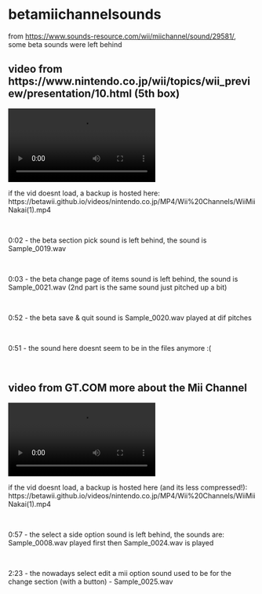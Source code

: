 # betamiichannelsounds
from https://www.sounds-resource.com/wii/miichannel/sound/29581/, some beta sounds were left behind
<br>
<h2>video from https://www.nintendo.co.jp/wii/topics/wii_preview/presentation/10.html (5th box)</h2>
<video src="https://github.com/user-attachments/assets/691d02f0-f9db-4b39-95f7-aae8efd236e4"></video>
<p> if the vid doesnt load, a backup is hosted here: https://betawii.github.io/videos/nintendo.co.jp/MP4/Wii%20Channels/WiiMiiNakai(1).mp4</p>
<br>
<p>0:02 - the beta section pick sound is left behind, the sound is Sample_0019.wav</p>
<br>
<p>0:03 - the beta change page of items sound is left behind, the sound is Sample_0021.wav (2nd part is the same sound just pitched up a bit)</p>
<br>
<p>0:52 - the beta save & quit sound is Sample_0020.wav played at dif pitches </p>
<br>
<p>0:51 - the sound here doesnt seem to be in the files anymore :(</p>
<br>
<h2>video from GT.COM  more about the Mii Channel</h2>
<video src="https://github.com/user-attachments/assets/37f29711-e50c-4b93-a2ba-9a8ddaba1552"></video>
<p> if the vid doesnt load, a backup is hosted here (and its less compressed!): https://betawii.github.io/videos/nintendo.co.jp/MP4/Wii%20Channels/WiiMiiNakai(1).mp4</p>
<br>
<p>0:57 - the select a side option sound is left behind, the sounds are: Sample_0008.wav played first then Sample_0024.wav is played </p>
<br>
<p>2:23 - the nowadays select edit a mii option sound used to be for the change section (with a button) - Sample_0025.wav</p>

